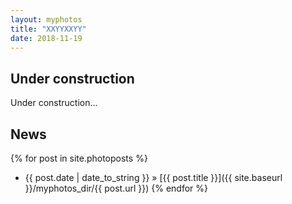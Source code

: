```yaml
---
layout: myphotos
title: "XXYYXXYY"
date: 2018-11-19
---
```


## Under construction 
Under construction...

## News
{% for post in site.photoposts %}
   - {{ post.date | date_to_string }} » [{{ post.title }}]({{ site.baseurl }}/myphotos_dir/{{ post.url }})
{% endfor %}
